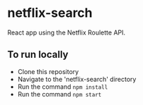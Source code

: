 # netflix-search

React app using the Netflix Roulette API.

## To run locally

+ Clone this repository
+ Navigate to the 'netflix-search' directory
+ Run the command `npm install`
+ Run the command `npm start`
